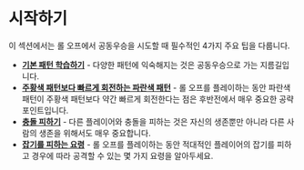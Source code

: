 # 시작하기

이 섹션에서는 롤 오프에서 공동우승을 시도할 때 필수적인 4가지 주요 팁을 다룹니다.

* [**기본 패턴 학습하기**](./learning-the-rolls.md) - 다양한 패턴에 익숙해지는 것은 공동우승으로 가는 지름길입니다.
* [**주황색 패턴보다 빠르게 회전하는 파란색 패턴**](./blue-spins-faster-than-orange.md) - 롤 오프를 플레이하는 동안 파란색 패턴이 주황색 패턴보다 약간 빠르게 회전한다는 점은 후반전에서 매우 중요한 공략 포인트입니다.
* [**충돌 피하기**](./reducing-desync.md) - 다른 플레이어와 충돌을 피하는 것은 자신의 생존뿐만 아니라 다른 사람의 생존을 위해서도 매우 중요합니다.
* [**잡기를 피하는 요령**](./avoiding-griefers.md) - 롤 오프를 플레이하는 동안 적대적인 플레이어의 잡기를 피하고 경우에 따라 공격할 수 있는 몇 가지 요령을 알아두세요.
